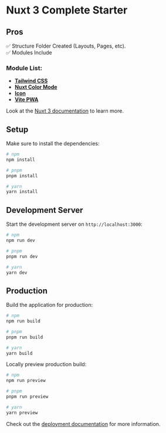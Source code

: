 # Nuxt 3 Complete Starter

## Pros

✅ Structure Folder Created (Layouts, Pages, etc).<br/>
✅ Modules Include

### Module List:

* **[Tailwind CSS](https://nuxt.com/modules/tailwindcss)**
* **[Nuxt Color Mode](https://nuxt.com/modules/color-mode)**
* **[Icon](https://nuxt.com/modules/icon)**
* **[Vite PWA](https://nuxt.com/modules/vite-pwa-nuxt)**

Look at the [Nuxt 3 documentation](https://nuxt.com/docs/getting-started/introduction) to learn more.

## Setup

Make sure to install the dependencies:

```bash
# npm
npm install

# pnpm
pnpm install

# yarn
yarn install
```

## Development Server

Start the development server on `http://localhost:3000`:

```bash
# npm
npm run dev

# pnpm
pnpm run dev

# yarn
yarn dev
```

## Production

Build the application for production:

```bash
# npm
npm run build

# pnpm
pnpm run build

# yarn
yarn build
```

Locally preview production build:

```bash
# npm
npm run preview

# pnpm
pnpm run preview

# yarn
yarn preview
```

Check out the [deployment documentation](https://nuxt.com/docs/getting-started/deployment) for more information.

